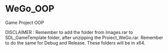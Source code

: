 # WeGo_OOP
Game Project OOP

DISCLAIMER : Remember to add the folder from Images.rar to SDL_GameTemplate folder, after unzipping the Proiect_WeGo.rar.
             Remember to do the same for Debug and Release. These folders will be in x64.
